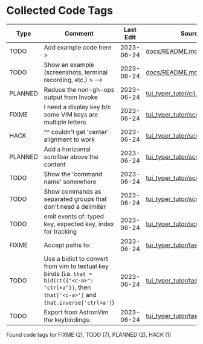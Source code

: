# Collected Code Tags

| Type    | Comment                                                                                                                                              | Last Edit   | Source File                                                                                                                                        |
|---------|------------------------------------------------------------------------------------------------------------------------------------------------------|-------------|----------------------------------------------------------------------------------------------------------------------------------------------------|
| TODO    | Add example code here >                                                                                                                              | 2023-06-24  | [docs/README.md:14](https://github.com/KyleKing/tui-typer-tutor/blame/d8a0ba2e88fe38011c1a0f7ab5a6ce2ae555705d/docs/README.md#L14)                 |
| TODO    | Show an example (screenshots, terminal recording, etc.) > -->                                                                                        | 2023-06-24  | [docs/README.md:21](https://github.com/KyleKing/tui-typer-tutor/blame/d8a0ba2e88fe38011c1a0f7ab5a6ce2ae555705d/docs/README.md#L21)                 |
| PLANNED | Reduce the non-gh-ops output from Invoke                                                                                                             | 2023-06-24  | [tui_typer_tutor/cli.py:11](https://github.com/KyleKing/tui-typer-tutor/blame/20a6530e5862807cd07f307ccf305c74028877f8/tui_typer_tutor/cli.py#L11) |
| FIXME   | I need a display key b/c some VIM keys are multiple letters                                                                                          | 2023-06-24  | [tui_typer_tutor/screens/main.py:56](https://github.com/KyleKing/tui-typer-tutor/blame/main/tui_typer_tutor/screens/main.py#L56)                                                                                                                                                    |
| HACK    | ^^ couldn't get 'center' alignment to work                                                                                                           | 2023-06-24  | [tui_typer_tutor/screens/main.py:64](https://github.com/KyleKing/tui-typer-tutor/blame/main/tui_typer_tutor/screens/main.py#L64)                                                                                                                                                    |
| PLANNED | Add a horizontal scrollbar above the content                                                                                                         | 2023-06-24  | [tui_typer_tutor/screens/main.py:66](https://github.com/KyleKing/tui-typer-tutor/blame/main/tui_typer_tutor/screens/main.py#L66)                                                                                                                                                    |
| TODO    | Show the 'command name' somewhere                                                                                                                    | 2023-06-24  | [tui_typer_tutor/screens/main.py:70](https://github.com/KyleKing/tui-typer-tutor/blame/main/tui_typer_tutor/screens/main.py#L70)                                                                                                                                                    |
| TODO    | Show commands as separated groups that don't need a delimiter                                                                                        | 2023-06-24  | [tui_typer_tutor/screens/main.py:71](https://github.com/KyleKing/tui-typer-tutor/blame/main/tui_typer_tutor/screens/main.py#L71)                                                                                                                                                    |
| TODO    | emit events of: typed key, expected key, index for tracking                                                                                          | 2023-06-24  | [tui_typer_tutor/screens/main.py:93](https://github.com/KyleKing/tui-typer-tutor/blame/main/tui_typer_tutor/screens/main.py#L93)                                                                                                                                                    |
| FIXME   | Accept paths to:                                                                                                                                     | 2023-06-24  | [tui_typer_tutor/tasks/all_tasks.py:12](https://github.com/KyleKing/tui-typer-tutor/blame/main/tui_typer_tutor/tasks/all_tasks.py#L12)                                                                                                                                                    |
| TODO    | Use a bidict to convert from vim to textual key binds (i.e. `that = bidict({"<c-a>": "ctrl+a"})`, then `that['<c-a>']` and `that.inverse['ctrl+a']`) | 2023-06-24  | [tui_typer_tutor/tasks/all_tasks.py:15](https://github.com/KyleKing/tui-typer-tutor/blame/main/tui_typer_tutor/tasks/all_tasks.py#L15)                                                                                                                                                    |
| TODO    | Export from AstronVim the keybindings:                                                                                                               | 2023-06-24  | [tui_typer_tutor/tasks/all_tasks.py:16](https://github.com/KyleKing/tui-typer-tutor/blame/main/tui_typer_tutor/tasks/all_tasks.py#L16)                                                                                                                                                    |

Found code tags for FIXME (2), TODO (7), PLANNED (2), HACK (1)

<!-- calcipy_skip_tags -->
